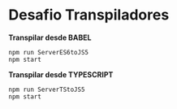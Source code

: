 # Desafio Transpiladores

**Transpilar desde BABEL**
```
npm run ServerES6toJS5
npm start
```

**Transpilar desde TYPESCRIPT**
```
npm run ServerTStoJS5
npm start
```